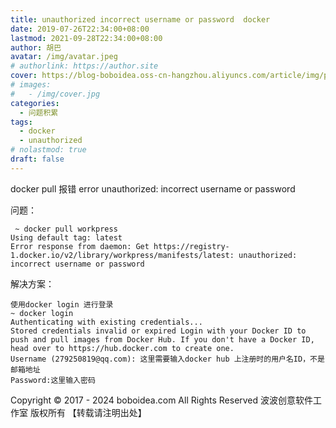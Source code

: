 ```yaml
---
title: unauthorized incorrect username or password  docker
date: 2019-07-26T22:34:00+08:00
lastmod: 2021-09-28T22:34:00+08:00
author: 胡巴
avatar: /img/avatar.jpeg
# authorlink: https://author.site
cover: https://blog-boboidea.oss-cn-hangzhou.aliyuncs.com/article/img/posts/unauthorized incorrect username or password  docker.jpg
# images:
#   - /img/cover.jpg
categories:
  - 问题积累
tags:
  - docker
  - unauthorized
# nolastmod: true
draft: false
---
```


docker pull 报错 error unauthorized: incorrect username or password

<!--more-->

问题：

     ~ docker pull workpress
    Using default tag: latest
    Error response from daemon: Get https://registry- 1.docker.io/v2/library/workpress/manifests/latest: unauthorized: incorrect username or password

解决方案：

    使用docker login 进行登录
    ~ docker login
    Authenticating with existing credentials...
    Stored credentials invalid or expired Login with your Docker ID to push and pull images from Docker Hub. If you don't have a Docker ID, head over to https://hub.docker.com to create one.
    Username (279250819@qq.com): 这里需要输入docker hub 上注册时的用户名ID，不是邮箱地址
    Password:这里输入密码

<!--declare-declare-->

Copyright &copy; 2017 - 2024 boboidea.com All Rights Reserved 波波创意软件工作室 版权所有 【转载请注明出处】
